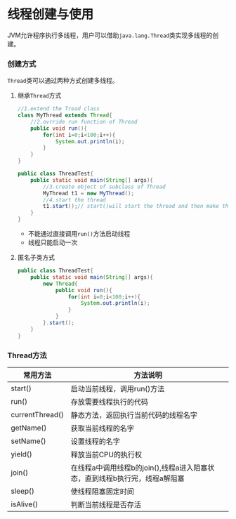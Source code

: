 # 线程创建与使用

JVM允许程序执行多线程，用户可以借助`java.lang.Thread`类实现多线程的创建。

### 创建方式

`Thread`类可以通过两种方式创建多线程。

1. 继承`Thread`方式

   ```java
   //1.extend the Tread class
   class MyThread extends Thread{
       //2.ovrride run function of Thread
       public void run(){
           for(int i=0;i<100;i++){
               System.out.println(i);
           }
       }
   }
   
   public class ThreadTest{
       public static void main(String[] args){
           //3.create object of subclass of Thread
           MyThread t1 = new MyThread();
           //4.start the thread
           t1.start();// start()will start the thread and then make the thread execute the run()
       }
   }
   ```

   * 不能通过直接调用`run()`方法启动线程
   * 线程只能启动一次

2. 匿名子类方式

   ```java
   public class ThreadTest{
       public static void main(String[] args){
           new Thread{
               public void run(){
                   for(int i=0;i<100;i++){
                       System.out.println(i);
                   }
               }
           }.start();
       }
   }
   ```

### Thread方法

| 常用方法        | 方法说明                                                     |
| --------------- | ------------------------------------------------------------ |
| start()         | 启动当前线程，调用run()方法                                  |
| run()           | 存放需要线程执行的代码                                       |
| currentThread() | 静态方法，返回执行当前代码的线程名字                         |
| getName()       | 获取当前线程的名字                                           |
| setName()       | 设置线程的名字                                               |
| yield()         | 释放当前CPU的执行权                                          |
| join()          | 在线程a中调用线程b的join(),线程a进入阻塞状态，直到线程b执行完，线程a解阻塞 |
| sleep()         | 使线程阻塞固定时间                                           |
| isAlive()       | 判断当前线程是否存活                                         |

